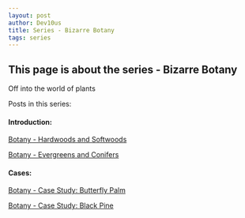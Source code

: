 ```yaml
---
layout: post
author: Dev10us
title: Series - Bizarre Botany
tags: series
---
```


## This page is about the series - Bizarre Botany

Off into the world of plants

Posts in this series:

#### Introduction:

[Botany - Hardwoods and Softwoods](https://1d10t1c-stud10s.github.io/scripta-mirabilia/2024-05-04/hardwoods-and-softwoods)

[Botany - Evergreens and Conifers](https://1d10t1c-stud10s.github.io/scripta-mirabilia/2024-05-06/evergreens-and-conifers)

#### Cases:

[Botany - Case Study: Butterfly Palm](https://1d10t1c-stud10s.github.io/scripta-mirabilia/2024-05-05/butterfly-palm)

[Botany - Case Study: Black Pine](https://1d10t1c-stud10s.github.io/scripta-mirabilia/2024-05-10/black-pine)
